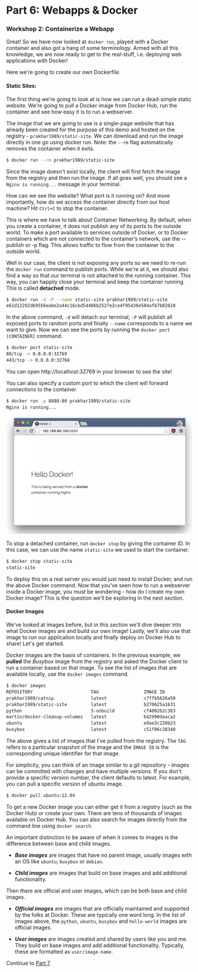 # Part 6: Webapps & Docker

### Workshop 2: Containerize a Webapp

Great! So we have now looked at `docker run`, played with a Docker container and also got a hang of some terminology. Armed with all this knowledge, we are now ready to get to the real-stuff, i.e. deploying web applications with Docker!

Here we're going to create our own Dockerfile.

#### Static Sites:

The first thing we're going to look at is how we can run a dead-simple static website. We're going to pull a Docker image from Docker Hub, run the container and see how easy it is to run a webserver.

The image that we are going to use is a single-page website that has already been created for the purpose of this demo and hosted on the registry - `prakhar1989/static-site`. We can download and run the image directly in one go using docker run. Note: the `--rm` flag automatically removes the container when it exits.

```bash
$ docker run --rm prakhar1989/static-site
```

Since the image doesn't exist locally, the client will first fetch the image from the registry and then run the image. If all goes well, you should see a `Nginx is running...` message in your terminal.

How can we see the website? What port is it running on? And more importantly, how do we access the container directly from our host machine? Hit `Ctrl+C` to stop the container. 

This is where we have to talk about Container Networking. By default, when you create a container, it does not publish any of its ports to the outside world. To make a port available to services outside of Docker, or to Docker containers which are not connected to the container’s network, use the --publish or -p flag. This allows traffic to flow from the container to the outside world.

Well in our case, the client is not exposing any ports so we need to re-run the `docker run` command to publish ports. While we're at it, we should also find a way so that our terminal is not attached to the running container. This way, you can happily close your terminal and keep the container running. This is called __detached__ mode.

```bash
$ docker run -d -P --name static-site prakhar1989/static-site
e61d12292d69556eabe2a44c16cbd54486b2527e2ce4f95438e504afb7b02810
```

In the above command, `-d` will detach our terminal, `-P` will publish all exposed ports to random ports and finally `--name` corresponds to a name we want to give. Now we can see the ports by running the `docker port [CONTAINER]` command.

```bash
$ docker port static-site
80/tcp -> 0.0.0.0:32769
443/tcp -> 0.0.0.0:32768
```

You can open http://localhost:32769 in your browser to see the site!

You can also specify a custom port to which the client will forward connections to the container.

```bash
$ docker run -p 8888:80 prakhar1989/static-site
Nginx is running...
```
![alt text](../../InstructorNotes/Images/static.png)

To stop a detached container, run `docker stop` by giving the container ID. In this case, we can use the name `static-site` we used to start the container.

```bash
$ docker stop static-site
static-site
```

To deploy this on a real server you would just need to install Docker, and run the above Docker command. Now that you've seen how to run a webserver inside a Docker image, you must be wondering - how do I create my own Docker image? This is the question we'll be exploring in the next section.

#### Docker Images

We've looked at images before, but in this section we'll dive deeper into what Docker images are and build our own image! Lastly, we'll also use that image to run our application locally and finally deploy on Docker Hub to share! Let's get started.


Docker images are the basis of containers. In the previous example, we __pulled__ the _Busybox_ image from the registry and asked the Docker client to run a container based on that image. To see the list of images that are available locally, use the `docker images` command.

```bash
$ docker images
REPOSITORY                      TAG                 IMAGE ID            CREATED             VIRTUAL SIZE
prakhar1989/catnip              latest              c7ffb5626a50        2 hours ago         697.9 MB
prakhar1989/static-site         latest              b270625a1631        21 hours ago        133.9 MB
python                          3-onbuild           cf4002b2c383        5 days ago          688.8 MB
martin/docker-cleanup-volumes   latest              b42990daaca2        7 weeks ago         22.14 MB
ubuntu                          latest              e9ae3c220b23        7 weeks ago         187.9 MB
busybox                         latest              c51f86c28340        9 weeks ago         1.109 MB
```

The above gives a list of images that I've pulled from the registry. The `TAG` refers to a particular snapshot of the image and the `IMAGE ID` is the corresponding unique identifier for that image.

For simplicity, you can think of an image similar to a git repository - images can be committed with changes and have multiple versions. If you don't provide a specific version number, the client defaults to latest. For example, you can pull a specific version of ubuntu image.

```bash
$ docker pull ubuntu:12.04
```

To get a new Docker image you can either get it from a registry (such as the Docker Hub) or create your own. There are tens of thousands of images available on Docker Hub. You can also search for images directly from the command line using `docker search`.

An important distinction to be aware of when it comes to images is the difference between base and child images.

* ___Base images___ are images that have no parent image, usually images with an OS like `ubuntu`, `busybox` or `debian`.

* ___Child images___ are images that build on base images and add additional functionality.

Then there are official and user images, which can be both base and child images.

* ___Official images___ are images that are officially maintained and supported by the folks at Docker. These are typically one word long. In the list of images above, the `python`, `ubuntu`, `busybox` and `hello-world` images are official images.

* ___User images___ are images created and shared by users like you and me. They build on base images and add additional functionality. Typically, these are formatted as `user/image-name`.

Continue to [Part 7](Dockerfiles.md)

